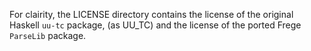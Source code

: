 For clairity, the LICENSE directory contains the license of the original
Haskell `uu-tc` package, (as UU_TC) and the license of the ported Frege
`ParseLib` package.